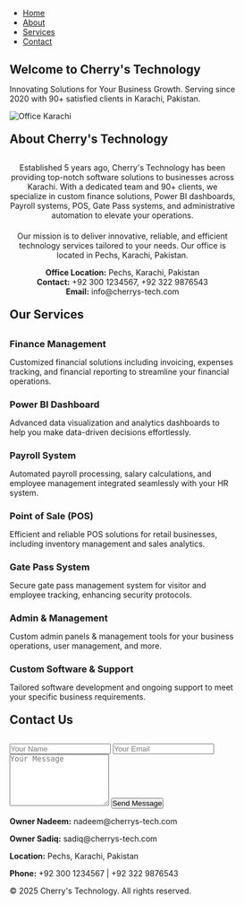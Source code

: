 <!DOCTYPE html>
<html lang="en">
<head>
<meta charset="UTF-8" />
<meta name="viewport" content="width=device-width, initial-scale=1.0"/>
<title>Cherry's Technology - Software House</title>
<!-- Google Fonts for elegant styling -->
<link href="https://fonts.googleapis.com/css2?family=Montserrat:wght@400;700&display=swap" rel="stylesheet"/>
<style>
  /* Reset and base styles */
  * {
    margin: 0;
    padding: 0;
    box-sizing: border-box;
  }
  

  body {
    font-family: 'Montserrat', sans-serif;
    background-color: #4b1e2e;
    color: #fff;
    line-height: 1.6;
    overflow-x: hidden;
  }

  a {
    text-decoration: none;
    color: inherit;
  }

  /* Navigation Styles */
  nav {
    position: fixed;
    top: 0;
    width: 100%;
    background-color: rgba(75, 30, 46, 0.9);
    display: flex;
    justify-content: center;
    align-items: center;
    padding: 15px 20px;
    z-index: 1000;
  }

  nav ul {
    list-style: none;
    display: flex;
    flex-wrap: nowrap;
  }

  nav li {
    margin: 0 20px;
  }

  nav a {
    font-weight: 700;
    font-size: 1.1em;
    padding: 8px 12px;
    border-radius: 5px;
    transition: background 0.3s;
  }

  nav a:hover {
    background-color: #a8324b;
  }

  /* Sections Styles */
section {
  padding: 80px 20px;
  min-height: 100vh;
  display: flex;
  flex-direction: column;
  align-items: center;
  position: relative;
  transition: all 1s ease;
}

/* Header styles for each section */
section.header {
  background: linear-gradient(135deg, #7d3d50, #a8324b);
  justify-content: center;
  text-align: center;
  color: #fff;
}

section.header h1 {
  font-size: 3em;
  margin-bottom: 20px;
  letter-spacing: 2px;
  animation: fadeInDown 1s ease;
}

section.header p {
  font-size: 1.3em;
  max-width: 700px;
  margin: 0 auto;
  padding: 0 20px;
  animation: fadeIn 2s ease;
}

/* Animation Keyframes */
@keyframes fadeInDown {
  0% { opacity: 0; transform: translateY(-50px); }
  100% { opacity: 1; transform: translateY(0); }
}
@keyframes fadeIn {
  from { opacity: 0; }
  to { opacity: 1; }
}

section.about, section.services, section.contact, section.home {
  background-color: #561c2f;
  border-radius: 20px;
  box-shadow: 0 0 15px rgba(0,0,0,0.4);
}

/* Content styles for each section */
.content {
  max-width: 1200px;
  width: 100%;
  margin-top: 40px;
  display: flex;
  flex-wrap: wrap;
  justify-content: center;
  align-items: flex-start;
  opacity: 0;
  transform: translateY(50px);
  animation: fadeInUp 1s forwards;
}

@keyframes fadeInUp {
  to { opacity: 1; transform: translateY(0); }
}

/* Individual card styles for services */
.service-card {
  background-color: #7d3d50;
  margin: 15px;
  padding: 20px;
  border-radius: 12px;
  flex: 1 1 250px;
  min-width: 250px;
  max-width: 350px;
  box-shadow: 0 4px 12px rgba(0,0,0,0.3);
  transition: transform 0.3s, box-shadow 0.3s;
}

.service-card:hover {
  transform: translateY(-10px);
  box-shadow: 0 12px 20px rgba(0,0,0,0.5);
}

.service-card h3 {
  margin-bottom: 10px;
  color: #fff;
  font-size: 1.5em;
}

.service-card p {
  font-size: 1em;
}

/* Contact form styles */
form {
  display: flex;
  flex-direction: column;
  max-width: 600px;
  width: 100%;
  background-color: #4b1e2e;
  padding: 20px;
  border-radius: 15px;
  box-shadow: 0 4px 15px rgba(0,0,0,0.4);
  opacity: 0;
  animation: fadeIn 2s forwards;
}

input, textarea {
  margin-bottom: 15px;
  padding: 12px;
  border: none;
  border-radius: 8px;
  font-size: 1em;
}

input[type="submit"] {
  background-color: #a8324b;
  color: #fff;
  font-weight: bold;
  cursor: pointer;
  transition: background 0.3s;
}

input[type="submit"]:hover {
  background-color: #d64c5f;
}

.contact-details {
  margin-top: 30px;
  background-color: rgba(75, 30, 46, 0.8);
  padding: 20px;
  border-radius: 12px;
  font-size: 1.1em;
  max-width: 600px;
  width: 100%;
  color: #fff;
  box-shadow: 0 4px 12px rgba(0,0,0,0.3);
}

.office-info {
  margin-top: 20px;
  font-style: italic;
}

footer {
  background-color: rgba(75, 30, 46, 0.9);
  padding: 20px;
  margin-top: 60px;
  text-align: center;
  font-size: 1em;
  color: #ccc;
}

/* Add some global animations for scroll effect */
@keyframes fadeIn {
  from { opacity: 0; }
  to { opacity: 1; }
}

/* Main page image style */
.page-image {
  width: 100%;
  max-width: 1200px;
  height: auto;
  border-radius: 15px;
  box-shadow: 0 4px 20px rgba(0,0,0,0.5);
  margin-top: 30px;
  transition: transform 0.5s;
}
.page-image:hover {
  transform: scale(1.02);
}

/* Button style for smooth scrolling */
button.nav-btn {
  background-color: transparent;
  border: 2px solid #a8324b;
  padding: 10px 20px;
  border-radius: 8px;
  cursor: pointer;
  color: #fff;
  font-size: 1.1em;
  margin-top: 20px;
  transition: background 0.3s, transform 0.3s;
}
button.nav-btn:hover {
  background-color: #a8324b;
  transform: scale(1.05);
}
</style>
</head>
<body>

<!-- Navigation Menu -->
<nav>
  <ul>
    <li><a href="#home" class="nav-link">Home</a></li>
    <li><a href="#about" class="nav-link">About</a></li>
    <li><a href="#services" class="nav-link">Services</a></li>
    <li><a href="#contact" class="nav-link">Contact</a></li>
  </ul>
</nav>

<!-- Home Section -->
<section id="home" class="header">
  <h1>Welcome to Cherry's Technology</h1>
  <p>Innovating Solutions for Your Business Growth. Serving since 2020 with 90+ satisfied clients in Karachi, Pakistan.</p>
  <!-- Office image -->
  <img src="https://media.istockphoto.com/id/1342421368/photo/modern-bright-office-space.jpg?s=612x612&w=0&k=20&c=bI4-2ilaPc_gsHe0QcYM3cVIjqsprETTvk5PVQ--BDA=" alt="Office Karachi" class="page-image"/>
</section>

<!-- About Section -->
<section id="about" class="about">
  <h2 style="margin-top:20px; margin-bottom:30px;">About Cherry's Technology</h2>
  <div class="content" style="flex-direction: column; align-items: center; text-align: center;">
    <p style="max-width:800px; margin-bottom:20px;">Established 5 years ago, Cherry's Technology has been providing top-notch software solutions to businesses across Karachi. With a dedicated team and 90+ clients, we specialize in custom finance solutions, Power BI dashboards, Payroll systems, POS, Gate Pass systems, and administrative automation to elevate your operations.</p>
    <p style="max-width:800px;">Our mission is to deliver innovative, reliable, and efficient technology services tailored to your needs. Our office is located in Pechs, Karachi, Pakistan.</p>
    <div class="office-info">
      <strong>Office Location:</strong> Pechs, Karachi, Pakistan<br/>
      <strong>Contact:</strong> +92 300 1234567, +92 322 9876543<br/>
      <strong>Email:</strong> info@cherrys-tech.com
    </div>
  </div>
</section>

<!-- Services Section -->
<section id="services" class="services">
  <h2 style="margin-top:20px; margin-bottom:30px;">Our Services</h2>
  <div class="content" style="flex-wrap: wrap; justify-content: center;">
    <!-- Service Card: Finance -->
    <div class="service-card">
      <h3>Finance Management</h3>
      <p>Customized financial solutions including invoicing, expenses tracking, and financial reporting to streamline your financial operations.</p>
    </div>
    <!-- Power BI Dashboard -->
    <div class="service-card">
      <h3>Power BI Dashboard</h3>
      <p>Advanced data visualization and analytics dashboards to help you make data-driven decisions effortlessly.</p>
    </div>
    <!-- Payroll System -->
    <div class="service-card">
      <h3>Payroll System</h3>
      <p>Automated payroll processing, salary calculations, and employee management integrated seamlessly with your HR system.</p>
    </div>
    <!-- POS System -->
    <div class="service-card">
      <h3>Point of Sale (POS)</h3>
      <p>Efficient and reliable POS solutions for retail businesses, including inventory management and sales analytics.</p>
    </div>
    <!-- Gate Pass System -->
    <div class="service-card">
      <h3>Gate Pass System</h3>
      <p>Secure gate pass management system for visitor and employee tracking, enhancing security protocols.</p>
    </div>
    <!-- Administrator System -->
    <div class="service-card">
      <h3>Admin & Management</h3>
      <p>Custom admin panels & management tools for your business operations, user management, and more.</p>
    </div>
    <!-- Additional services: Custom Software & Support -->
    <div class="service-card">
      <h3>Custom Software & Support</h3>
      <p>Tailored software development and ongoing support to meet your specific business requirements.</p>
    </div>
  </div>
</section>

<!-- Contact Section -->
<section id="contact" class="contact">
  <h2 style="margin-top:20px; margin-bottom:30px;">Contact Us</h2>
  <div class="content" style="flex-direction: column; align-items: center;">
    <form id="contactForm">
      <input type="text" name="name" placeholder="Your Name" required />
      <input type="email" name="email" placeholder="Your Email" required />
      <textarea name="message" rows="6" placeholder="Your Message" required></textarea>
      <input type="submit" value="Send Message" />
    </form>
    <div class="contact-details">
      <p><strong>Owner Nadeem:</strong> nadeem@cherrys-tech.com</p>
      <p><strong>Owner Sadiq:</strong> sadiq@cherrys-tech.com</p>
      <p><strong>Location:</strong> Pechs, Karachi, Pakistan</p>
      <p><strong>Phone:</strong> +92 300 1234567 | +92 322 9876543</p>
    </div>
  </div>
</section>

<!-- Footer -->
<footer>
  <p>&copy; 2025 Cherry's Technology. All rights reserved.</p>
</footer>

<!-- Animation and Interaction Scripts -->
<script>
  // Smooth scroll for navigation links
  document.querySelectorAll('.nav-link').forEach(link => {
    link.addEventListener('click', e => {
      e.preventDefault();
      const targetId = link.getAttribute('href').substr(1);
      document.getElementById(targetId).scrollIntoView({ behavior: 'smooth' });
    });
  });

  // Contact Form Submission Handling
  document.getElementById('contactForm').addEventListener('submit', function(e){
    e.preventDefault();
    alert('Thank you for reaching out! We will contact you soon.');
    this.reset();
  });

  // Placeholder for more features: animations, carousel, off-canvas menu, etc.
  // For simplicity, here is a basic dynamic animation effect
  window.addEventListener('scroll', () => {
    // Could add scroll animations or lazy loading here
  });

  // Office picture animation (pulse effect)
  const officeImage = document.querySelector('.page-image');
  officeImage.addEventListener('mouseover', () => {
    officeImage.style.transform = 'scale(1.05)';
  });
  officeImage.addEventListener('mouseout', () => {
    officeImage.style.transform = 'scale(1)';
  });
</script>
</body>
</html>
